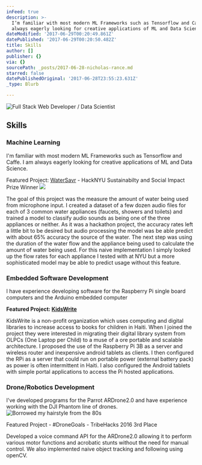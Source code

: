 ```yaml
---
inFeed: true
description: >-
  I’m familiar with most modern ML Frameworks such as Tensorflow and Caffe. I am
  always eagerly looking for creative applications of ML and Data Science.
dateModified: '2017-06-29T00:20:49.861Z'
datePublished: '2017-06-29T00:20:50.482Z'
title: Skills
author: []
publisher: {}
via: {}
sourcePath: _posts/2017-06-28-nicholas-rance.md
starred: false
datePublishedOriginal: '2017-06-28T23:55:23.631Z'
_type: Blurb

---
```

![Full Stack Web Developer / Data Scientist](https://the-grid-user-content.s3-us-west-2.amazonaws.com/d7274d49-a386-43be-a142-349b7b724e5e.png)

## Skills

### Machine Learning

I'm familiar with most modern ML Frameworks such as Tensorflow and Caffe. I am always eagerly looking for creative applications of ML and Data Science.

Featured Project: [WaterSavr][0] - HackNYU Sustainabilty and Social Impact Prize Winner
![](https://the-grid-user-content.s3-us-west-2.amazonaws.com/365e9f70-48fe-430b-9591-dfcdc71ae6a8.png)

The goal of this project was the measure the amount of water being used from microphone input. I created a dataset of a few dozen audio files for each of 3 common water appliances (faucets, showers and toilets) and trained a model to classify audio sounds as being one of the three appliances or neither. As it was a hackathon project, the accuracy rates left a little bit to be desired but audio processing the model was be able predict with about 65% accuracy the source of the water. The next step was using the duration of the water flow and the appliance being used to calculate the amount of water being used. For this naive implementation I simply looked up the flow rates for each appliance I tested with at NYU but a more sophisticated model may be able to predict usage without this feature.

### Embedded Software Development

I have experience developing software for the Raspberry Pi single board computers and the Arduino embedded computer

**Featured Project: [KidsWrite][1]**

KidsWrite is a non-profit organization which uses computing and digital libraries to increase access to books for children in Haiti. When I joined the project they were interested in migrating their digital library system from OLPCs (One Laptop per Child) to a muse of a ore portable and scalable architecture. I proposed the use of the Raspberry Pi 3B as a server and wireless router and inexpensive android tablets as clients. I then configured the RPi as a server that could run on portable power (external battery pack) as power is often intermittent in Haiti. I also configured the Android tablets with simple portal applications to access the Pi hosted applications.

### Drone/Robotics Development

I've developed programs for the Parrot ARDrone2.0 and have experience working with the DJI Phantom line of drones.
![Borrowed my hairstyle from the 80s](https://the-grid-user-content.s3-us-west-2.amazonaws.com/9540f0e3-348a-4a1b-a655-f20de817dadb.jpg)

Featured Project - \#DroneGoals - TribeHacks 2016 3rd Place

Developed a voice command API for the ARDrone2.0 allowing it to perform various motor functions and acrobatic stunts without the need for manual control. We also implemented naive object tracking and following using openCV.

[0]: https://devpost.com/software/machine-learning-psychology-for-water-sustainability "Devpost Link"
[1]: http://kidswrite.org/